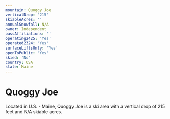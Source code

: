 ```yaml
---
mountain: Quoggy Joe
verticalDrop: '215'
skiableAcres: ''
annualSnowfall: N/A
owner: Independent
passAffiliations: ''
operating2425: 'Yes'
operated2324: 'Yes'
surfaceLiftsOnly: 'Yes'
openToPublic: 'Yes'
skied: 'No'
country: USA
state: Maine
---
```


# Quoggy Joe

Located in U.S. - Maine, Quoggy Joe is a ski area with a vertical drop of 215 feet and N/A skiable acres.

